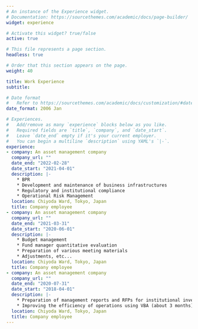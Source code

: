 ```yaml
---
# An instance of the Experience widget.
# Documentation: https://sourcethemes.com/academic/docs/page-builder/
widget: experience

# Activate this widget? true/false
active: true

# This file represents a page section.
headless: true

# Order that this section appears on the page.
weight: 40

title: Work Experience
subtitle:

# Date format
#   Refer to https://sourcethemes.com/academic/docs/customization/#date-format
date_format: 2006 Jan

# Experiences.
#   Add/remove as many `experience` blocks below as you like.
#   Required fields are `title`, `company`, and `date_start`.
#   Leave `date_end` empty if it's your current employer.
#   You can begin a multiline `description` using YAML's `|-`.
experience:
- company: An asset management company
  company_url: ""
  date_end: "2022-02-28"
  date_start: "2021-04-01"
  description: |-
    * BPR
    * Development and maintenance of business infrastructures
    * Regulatory and institutional compliance
    * Operational Risk Management
  location: Chiyoda Ward, Tokyo, Japan
  title: Company employee
- company: An asset management company
  company_url: ""
  date_end: "2021-03-31"
  date_start: "2020-06-01"
  description: |-
    * Budget management
    * Fund manager quantitative evaluation
    * Preparation of various meeting materials
    * Adjustments, etc...
  location: Chiyoda Ward, Tokyo, Japan
  title: Company employee
- company: An asset management company
  company_url: ""
  date_end: "2020-07-31"
  date_start: "2018-04-01"
  description: |-
    * Preparation of management reports and RFPs for institutional investors
    * Improving the efficiency of operations using VBA (about 3 months)
  location: Chiyoda Ward, Tokyo, Japan
  title: Company employee
---
```

